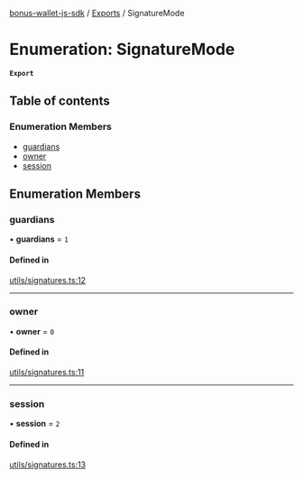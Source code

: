 [bonus-wallet-js-sdk](../README.md) / [Exports](../modules.md) / SignatureMode

# Enumeration: SignatureMode

**`Export`**

## Table of contents

### Enumeration Members

- [guardians](SignatureMode.md#guardians)
- [owner](SignatureMode.md#owner)
- [session](SignatureMode.md#session)

## Enumeration Members

### guardians

• **guardians** = ``1``

#### Defined in

[utils/signatures.ts:12](https://github.com/study-core/bonus-wallet-js-sdk/blob/a6cc21a/src/utils/signatures.ts#L12)

___

### owner

• **owner** = ``0``

#### Defined in

[utils/signatures.ts:11](https://github.com/study-core/bonus-wallet-js-sdk/blob/a6cc21a/src/utils/signatures.ts#L11)

___

### session

• **session** = ``2``

#### Defined in

[utils/signatures.ts:13](https://github.com/study-core/bonus-wallet-js-sdk/blob/a6cc21a/src/utils/signatures.ts#L13)
